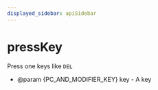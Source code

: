 ```yaml
---
displayed_sidebar: apiSidebar
---
```

# pressKey

Press one keys like `DEL`

   * @param {PC_AND_MODIFIER_KEY} key - A key
